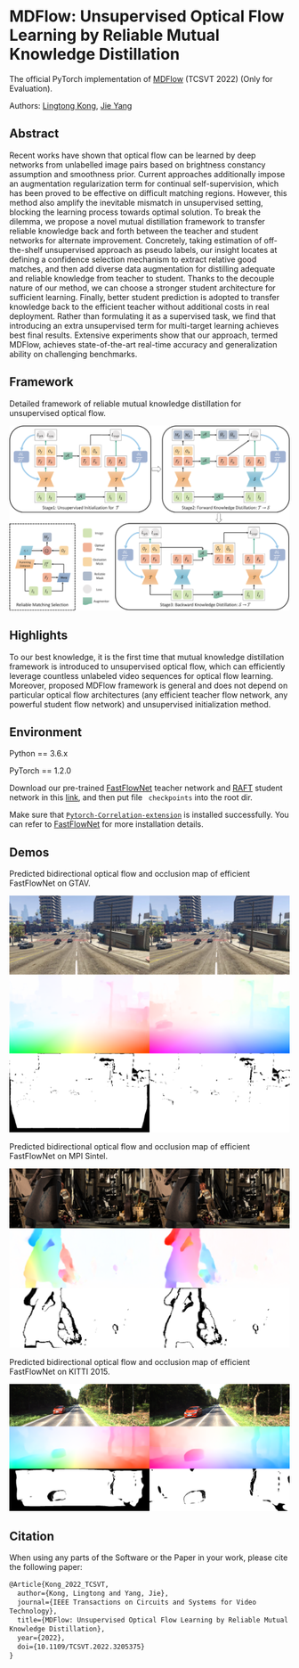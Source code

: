 # MDFlow: Unsupervised Optical Flow Learning by Reliable Mutual Knowledge Distillation
The official PyTorch implementation of [MDFlow](https://arxiv.org/abs/2211.06018) (TCSVT 2022) (Only for Evaluation).

Authors: [Lingtong Kong](https://scholar.google.com.hk/citations?user=KKzKc_8AAAAJ&hl=zh-CN), [Jie Yang](http://www.pami.sjtu.edu.cn/jieyang)

## Abstract
Recent works have shown that optical flow can be learned by deep networks from unlabelled image pairs based on brightness constancy assumption and smoothness prior. Current approaches additionally impose an augmentation regularization term for continual self-supervision, which has been proved to be effective on difficult matching regions. However, this method also amplify the inevitable mismatch in unsupervised setting, blocking the learning process towards optimal solution. To break the dilemma, we propose a novel mutual distillation framework to transfer reliable knowledge back and forth between the teacher and student networks for alternate improvement. Concretely, taking estimation of off-the-shelf unsupervised approach as pseudo labels, our insight locates at defining a confidence selection mechanism to extract relative good matches, and then add diverse data augmentation for distilling adequate and reliable knowledge from teacher to student. Thanks to the decouple nature of our method, we can choose a stronger student architecture for sufficient learning. Finally, better student prediction is adopted to transfer knowledge back to the efficient teacher without additional costs in real deployment. Rather than formulating it as a supervised task, we find that introducing an extra unsupervised term for multi-target learning achieves best final results. Extensive experiments show that our approach, termed MDFlow, achieves state-of-the-art real-time accuracy and generalization ability on challenging benchmarks.

## Framework
Detailed framework of reliable mutual knowledge distillation for unsupervised optical flow.

![](./data/mdflow.png)

## Highlights
To our best knowledge, it is the first time that mutual knowledge distillation framework is introduced to unsupervised optical flow, which can efficiently leverage countless unlabeled video sequences for optical flow learning. Moreover, proposed MDFlow framework is general and does not depend on particular optical flow architectures (any efficient teacher flow network, any powerful student flow network) and unsupervised initialization method.

## Environment
Python == 3.6.x

PyTorch == 1.2.0

Download our pre-trained [FastFlowNet](https://github.com/ltkong218/FastFlowNet) teacher network and [RAFT](https://github.com/princeton-vl/RAFT) student network in this [link](https://www.dropbox.com/sh/m99c01b9140v0r2/AAAVTX27wEMlMGTXnRIeL9QMa?dl=0), and then put file <code> checkpoints</code> into the root dir.

Make sure that [<code>Pytorch-Correlation-extension</code>](https://github.com/ClementPinard/Pytorch-Correlation-extension) is installed successfully. You can refer to [FastFlowNet](https://github.com/ltkong218/FastFlowNet) for more installation details.

## Demos

Predicted bidirectional optical flow and occlusion map of efficient FastFlowNet on GTAV.

![](./data/output_gtav.png)

Predicted bidirectional optical flow and occlusion map of efficient FastFlowNet on MPI Sintel.

![](./data/output_sintel.png)

Predicted bidirectional optical flow and occlusion map of efficient FastFlowNet on KITTI 2015.

![](./data/output_kitti.png)

## Citation
When using any parts of the Software or the Paper in your work, please cite the following paper:
<pre><code>@Article{Kong_2022_TCSVT,
  author={Kong, Lingtong and Yang, Jie}, 
  journal={IEEE Transactions on Circuits and Systems for Video Technology}, 
  title={MDFlow: Unsupervised Optical Flow Learning by Reliable Mutual Knowledge Distillation}, 
  year={2022}, 
  doi={10.1109/TCSVT.2022.3205375}
}</code></pre>
